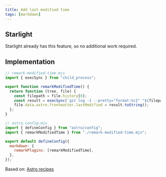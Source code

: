 ```yaml
---
title: Add last modified time
tags: [markdown]
---
```


## Starlight

Starlight already has this feature, so no additional work required.

## Implementation

```js
// remark-modified-time.mjs
import { execSync } from "child_process";

export function remarkModifiedTime() {
  return function (tree, file) {
    const filepath = file.history[0];
    const result = execSync(`git log -1 --pretty="format:%cI" "${filepath}"`);
    file.data.astro.frontmatter.lastModified = result.toString();
  };
}
```

```js
// astro.config.mjs
import { defineConfig } from "astro/config";
import { remarkModifiedTime } from "./remark-modified-time.mjs";

export default defineConfig({
  markdown: {
    remarkPlugins: [remarkModifiedTime],
  },
});
```

Based on: [Astro recipes](https://docs.astro.build/en/recipes/modified-time/)

